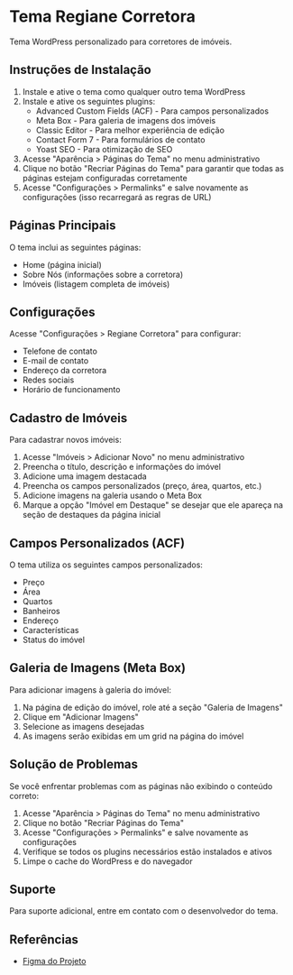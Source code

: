 # Tema Regiane Corretora

Tema WordPress personalizado para corretores de imóveis.

## Instruções de Instalação

1. Instale e ative o tema como qualquer outro tema WordPress
2. Instale e ative os seguintes plugins:
   - Advanced Custom Fields (ACF) - Para campos personalizados
   - Meta Box - Para galeria de imagens dos imóveis
   - Classic Editor - Para melhor experiência de edição
   - Contact Form 7 - Para formulários de contato
   - Yoast SEO - Para otimização de SEO
3. Acesse "Aparência > Páginas do Tema" no menu administrativo
4. Clique no botão "Recriar Páginas do Tema" para garantir que todas as páginas estejam configuradas corretamente
5. Acesse "Configurações > Permalinks" e salve novamente as configurações (isso recarregará as regras de URL)

## Páginas Principais

O tema inclui as seguintes páginas:

- Home (página inicial)
- Sobre Nós (informações sobre a corretora)
- Imóveis (listagem completa de imóveis)

## Configurações

Acesse "Configurações > Regiane Corretora" para configurar:

- Telefone de contato
- E-mail de contato
- Endereço da corretora
- Redes sociais
- Horário de funcionamento

## Cadastro de Imóveis

Para cadastrar novos imóveis:

1. Acesse "Imóveis > Adicionar Novo" no menu administrativo
2. Preencha o título, descrição e informações do imóvel
3. Adicione uma imagem destacada
4. Preencha os campos personalizados (preço, área, quartos, etc.)
5. Adicione imagens na galeria usando o Meta Box
6. Marque a opção "Imóvel em Destaque" se desejar que ele apareça na seção de destaques da página inicial

## Campos Personalizados (ACF)

O tema utiliza os seguintes campos personalizados:

- Preço
- Área
- Quartos
- Banheiros
- Endereço
- Características
- Status do imóvel

## Galeria de Imagens (Meta Box)

Para adicionar imagens à galeria do imóvel:

1. Na página de edição do imóvel, role até a seção "Galeria de Imagens"
2. Clique em "Adicionar Imagens"
3. Selecione as imagens desejadas
4. As imagens serão exibidas em um grid na página do imóvel

## Solução de Problemas

Se você enfrentar problemas com as páginas não exibindo o conteúdo correto:

1. Acesse "Aparência > Páginas do Tema" no menu administrativo
2. Clique no botão "Recriar Páginas do Tema"
3. Acesse "Configurações > Permalinks" e salve novamente as configurações
4. Verifique se todos os plugins necessários estão instalados e ativos
5. Limpe o cache do WordPress e do navegador

## Suporte

Para suporte adicional, entre em contato com o desenvolvedor do tema.

## Referências

- [Figma do Projeto](https://www.figma.com/design/l3fuVP491jqa5JKH7iClw1/Regiane_Corretora?node-id=0-1&t=imMSJNnEsoZfL9xn-1)
